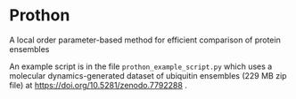 # Prothon
A local order parameter-based method for efficient comparison of protein ensembles

An example script is in the file `prothon_example_script.py`
which uses a molecular dynamics-generated dataset of ubiquitin ensembles (229 MB zip file) at https://doi.org/10.5281/zenodo.7792288 .


